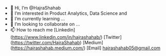 - 👋 Hi, I’m @HajraShahab
- 👀 I’m interested in Product Analytics, Data Science and 
- 🌱 I’m currently learning ...
- 💞️ I’m looking to collaborate on ...
- 📫 How to reach me 
[Linkedin] (https://www.linkedin.com/in/hajrashahab/)
[Twitter] (https://twitter.com/HajraShahab)
[Medium] (https://hajrashahab.medium.com/)
[Email] hajrashahab05@gmail.com

<!---
HajraShahab/HajraShahab is a ✨ special ✨ repository because its `README.md` (this file) appears on your GitHub profile.
You can click the Preview link to take a look at your changes.
--->
